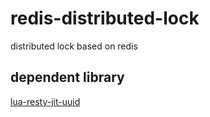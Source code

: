 # redis-distributed-lock
distributed lock based on redis

##  dependent library
[lua-resty-jit-uuid](https://raw.githubusercontent.com/thibaultcha/lua-resty-jit-uuid)
